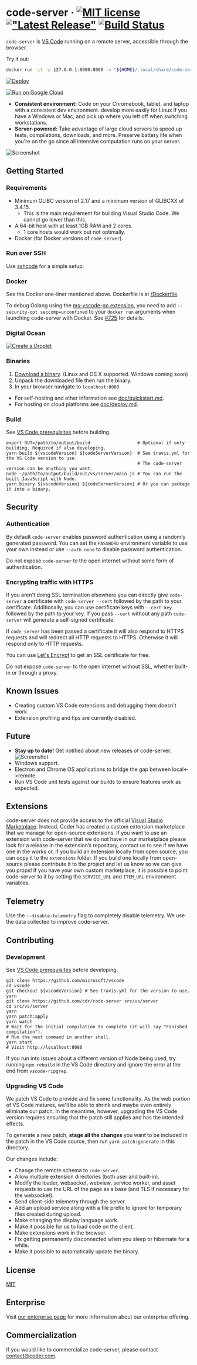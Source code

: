 # code-server &middot; [![MIT license](https://img.shields.io/badge/license-MIT-blue.svg)](https://github.com/cdr/code-server/blob/master/LICENSE) [!["Latest Release"](https://img.shields.io/github/release/cdr/code-server.svg)](https://github.com/cdr/code-server/releases/latest) [![Build Status](https://img.shields.io/travis/com/cdr/code-server/master)](https://github.com/cdr/code-server)


`code-server` is [VS Code](https://github.com/Microsoft/vscode) running on a
remote server, accessible through the browser.

Try it out:

```bash
docker run -it -p 127.0.0.1:8080:8080 -v "${HOME}/.local/share/code-server:/home/coder/.local/share/code-server" -v "$PWD:/home/coder/project" codercom/code-server:v2
```
[![Deploy](https://www.herokucdn.com/deploy/button.svg)](https://heroku.com/deploy)

[![Run on Google Cloud](https://storage.googleapis.com/cloudrun/button.svg)](https://deploy.cloud.run)

- **Consistent environment:** Code on your Chromebook, tablet, and laptop with a
  consistent dev environment. develop more easily for Linux if you have a
  Windows or Mac, and pick up where you left off when switching workstations.
- **Server-powered:** Take advantage of large cloud servers to speed up tests,
  compilations, downloads, and more. Preserve battery life when you're on the go
  since all intensive computation runs on your server.

![Screenshot](/doc/assets/ide.gif)

## Getting Started

### Requirements

- Minimum GLIBC version of 2.17 and a minimum version of GLIBCXX of 3.4.15.
  - This is the main requirement for building Visual Studio Code. We cannot go lower than this.
- A 64-bit host with at least 1GB RAM and 2 cores.
  - 1 core hosts would work but not optimally.
- Docker (for Docker versions of `code-server`).

### Run over SSH

Use [sshcode](https://github.com/codercom/sshcode) for a simple setup.

### Docker

See the Docker one-liner mentioned above. Dockerfile is at [/Dockerfile](/Dockerfile).

To debug Golang using the
[ms-vscode-go extension](https://marketplace.visualstudio.com/items?itemName=ms-vscode.Go),
you need to add `--security-opt seccomp=unconfined` to your `docker run`
arguments when launching code-server with Docker. See
[#725](https://github.com/cdr/code-server/issues/725) for details.

### Digital Ocean

[![Create a Droplet](./doc/assets/droplet.svg)](https://marketplace.digitalocean.com/apps/code-server?action=deploy)

### Binaries

1. [Download a binary](https://github.com/cdr/code-server/releases). (Linux and
   OS X supported. Windows coming soon)
2. Unpack the downloaded file then run the binary.
3. In your browser navigate to `localhost:8080`.

- For self-hosting and other information see [doc/quickstart.md](doc/quickstart.md).
- For hosting on cloud platforms see [doc/deploy.md](doc/deploy.md).

### Build

See
[VS Code prerequisites](https://github.com/Microsoft/vscode/wiki/How-to-Contribute#prerequisites)
before building.

```shell
export OUT=/path/to/output/build                  # Optional if only building. Required if also developing.
yarn build ${vscodeVersion} ${codeServerVersion}  # See travis.yml for the VS Code version to use.
                                                  # The code-server version can be anything you want.
node ~/path/to/output/build/out/vs/server/main.js # You can run the built JavaScript with Node.
yarn binary ${vscodeVersion} ${codeServerVersion} # Or you can package it into a binary.
```

## Security

### Authentication
By default `code-server` enables password authentication using a randomly
generated password. You can set the `PASSWORD` environment variable to use your
own instead or use `--auth none` to disable password authentication.

Do not expose `code-server` to the open internet without some form of
authentication.

### Encrypting traffic with HTTPS
If you aren't doing SSL termination elsewhere you can directly give
`code-server` a certificate with `code-server --cert` followed by the path to
your certificate. Additionally, you can use certificate keys with `--cert-key`
followed by the path to your key. If you pass `--cert` without any path
`code-server` will generate a self-signed certificate.

If `code-server` has been passed a certificate it will also respond to HTTPS
requests and will redirect all HTTP requests to HTTPS. Otherwise it will respond
only to HTTP requests.

You can use [Let's Encrypt](https://letsencrypt.org/) to get an SSL certificate
for free.

Do not expose `code-server` to the open internet without SSL, whether built-in
or through a proxy.

## Known Issues

- Creating custom VS Code extensions and debugging them doesn't work.
- Extension profiling and tips are currently disabled.

## Future

- **Stay up to date!** Get notified about new releases of code-server.
  ![Screenshot](/doc/assets/release.gif)
- Windows support.
- Electron and Chrome OS applications to bridge the gap between local<->remote.
- Run VS Code unit tests against our builds to ensure features work as expected.

## Extensions

code-server does not provide access to the official
[Visual Studio Marketplace](https://marketplace.visualstudio.com/vscode). Instead,
Coder has created a custom extension marketplace that we manage for open-source
extensions. If you want to use an extension with code-server that we do not have
in our marketplace please look for a release in the extension’s repository,
contact us to see if we have one in the works or, if you build an extension
locally from open source, you can copy it to the `extensions` folder. If you
build one locally from open-source please contribute it to the project and let
us know so we can give you props! If you have your own custom marketplace, it is
possible to point code-server to it by setting the `SERVICE_URL` and `ITEM_URL`
environment variables.

## Telemetry

Use the `--disable-telemetry` flag to completely disable telemetry. We use the
data collected to improve code-server.

## Contributing

### Development

See
[VS Code prerequisites](https://github.com/Microsoft/vscode/wiki/How-to-Contribute#prerequisites)
before developing.

```shell
git clone https://github.com/microsoft/vscode
cd vscode
git checkout ${vscodeVersion} # See travis.yml for the version to use.
yarn
git clone https://github.com/cdr/code-server src/vs/server
cd src/vs/server
yarn
yarn patch:apply
yarn watch
# Wait for the initial compilation to complete (it will say "Finished compilation").
# Run the next command in another shell.
yarn start
# Visit http://localhost:8080
```

If you run into issues about a different version of Node being used, try running
`npm rebuild` in the VS Code directory and ignore the error at the end from
`vscode-ripgrep`.

### Upgrading VS Code

We patch VS Code to provide and fix some functionality. As the web portion of VS
Code matures, we'll be able to shrink and maybe even entirely eliminate our
patch. In the meantime, however, upgrading the VS Code version requires ensuring
that the patch still applies and has the intended effects.

To generate a new patch, **stage all the changes** you want to be included in
the patch in the VS Code source, then run `yarn patch:generate` in this
directory.

Our changes include:

- Change the remote schema to `code-server`.
- Allow multiple extension directories (both user and built-in).
- Modify the loader, websocket, webview, service worker, and asset requests to
  use the URL of the page as a base (and TLS if necessary for the websocket).
- Send client-side telemetry through the server.
- Add an upload service along with a file prefix to ignore for temporary files
  created during upload.
- Make changing the display language work.
- Make it possible for us to load code on the client.
- Make extensions work in the browser.
- Fix getting permanently disconnected when you sleep or hibernate for a while.
- Make it possible to automatically update the binary.

## License

[MIT](LICENSE)

## Enterprise

Visit [our enterprise page](https://coder.com/enterprise) for more information
about our enterprise offering.

## Commercialization

If you would like to commercialize code-server, please contact
contact@coder.com.
